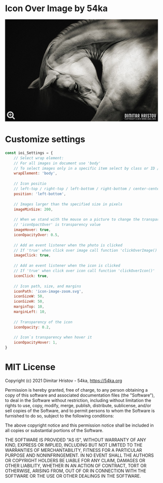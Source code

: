 # Icon Over Image by 54ka

![Image](https://github.com/54ka/Vanilla-JS-Helpers/blob/main/Icon_Over_Image/Screenshot.jpg)

# Customize settings

```js
const ioi_Settings = {
    // Select wrap element:
    // For all images in document use 'body'
    // To select images only in a specific item select by class or ID // .wrap / #wrap
    wrapElement: 'body',

    // Icon positio
    // left-top / right-top / left-bottom / right-bottom / center-center
    position: 'left-bottom',

    // Images larger than the specified size in pixels
    imageMinSize: 200,

    // When we stand with the mouse on a picture to change the transparency of the icon
    // 'iconOpactOver' is transparency value
    imageHover: true,
    iconOpacityOver: 0.5,

    // Add an event listener when the photo is clicked
    // If 'true' when click over image call function 'clickOverImage()'
    imageClick: true,

    // Add an event listener when the icon is clicked
    // If 'true' when click over icon call function 'clickOverIcon()'
    iconClick: true,

    // Icon path, size, and margins
    iconPath: 'icon-image-zoom.svg',
    iconSizeW: 50,
    iconSizeH: 50,
    marginTop: 10,
    marginLeft: 10,

    // Transparency of the icon
    iconOpacity: 0.2,

    // Icon`s transparency when hover it
    iconOpacityHover: 1,
}
```

# MIT License

Copyright (c) 2021 Dimitar Hristov - 54ka, https://54ka.org

Permission is hereby granted, free of charge, to any person obtaining a copy
of this software and associated documentation files (the "Software"), to deal
in the Software without restriction, including without limitation the rights
to use, copy, modify, merge, publish, distribute, sublicense, and/or sell
copies of the Software, and to permit persons to whom the Software is
furnished to do so, subject to the following conditions:

The above copyright notice and this permission notice shall be included in
all copies or substantial portions of the Software.

THE SOFTWARE IS PROVIDED "AS IS", WITHOUT WARRANTY OF ANY KIND, EXPRESS OR
IMPLIED, INCLUDING BUT NOT LIMITED TO THE WARRANTIES OF MERCHANTABILITY,
FITNESS FOR A PARTICULAR PURPOSE AND NONINFRINGEMENT. IN NO EVENT SHALL THE
AUTHORS OR COPYRIGHT HOLDERS BE LIABLE FOR ANY CLAIM, DAMAGES OR OTHER
LIABILITY, WHETHER IN AN ACTION OF CONTRACT, TORT OR OTHERWISE, ARISING FROM,
OUT OF OR IN CONNECTION WITH THE SOFTWARE OR THE USE OR OTHER DEALINGS IN
THE SOFTWARE.